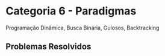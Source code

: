 # Categoria 6 - Paradigmas
Programação Dinâmica, Busca Binária, Gulosos, Backtracking

## Problemas Resolvidos

